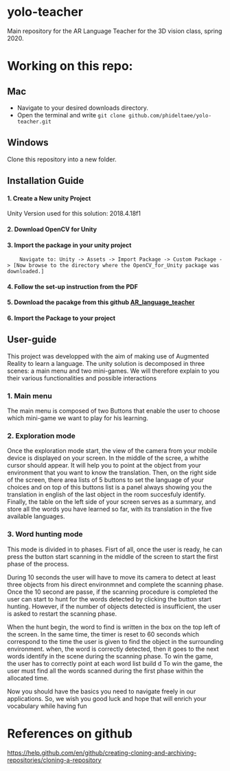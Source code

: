 # yolo-teacher
Main repository for the AR Language Teacher for the 3D vision class, spring 2020.


# Working on this repo:

## Mac
- Navigate to your desired downloads directory. 
- Open the terminal and write `git clone github.com/phideltaee/yolo-teacher.git`

## Windows 
Clone this repository into a new folder. 

## Installation Guide
#### 1. Create a New unity Project 
Unity Version used for this solution: 2018.4.18f1

#### 2. Download OpenCV for Unity

#### 3. Import the package in your unity project
        Navigate to: Unity -> Assets -> Import Package -> Custom Package -> [Now browse to the directory where the OpenCV_for_Unity package was downloaded.]

#### 4. Follow the set-up instruction from the PDF

#### 5. Download the pacakge from this github [AR_language_teacher](https://github.com/phideltaee/yolo-teacher)

#### 6. Import the Package to your project


## User-guide
This project was developped with the aim of making use of Augmented Reality to learn a language. 
The unity solution is decomposed in three scenes: a main menu and two mini-games.
We will therefore explain to you their various functionalities and possible interactions 

### 1. Main menu 
The main menu is composed of two Buttons that enable the user to choose which mini-game we want to play for his learning.

### 2. Exploration mode 
Once the exploration mode start, the view of the camera from your mobile device is displayed on your screen. 
In the middle of the scree, a whithe cursor should appear. It will help you to point at the object from your environment that you want to know the translation. 
Then, on the right side of the screen, there area lists of 5 buttons to set the language of your choices and on top of this buttons list is a panel always showing you the translation in english of the last object in the room succesfuly identify.  
Finally, the table on the left side of your screen serves as a summary, and store all the words you have learned so far, with its translation in the five available languages.  


### 3. Word hunting mode
This mode is divided in to phases.
Fisrt of all, once the user is ready, he can press the button start scanning in the middle of the screen to start the first phase of the process. 

During 10 seconds the user will have to move its camera to detect at least three objects from his direct environmnet and complete the scanning phase. Once the 10 second are passe, if the scanning procedure is completed the user can start to hunt for the words detected by clicking the button start hunting. However, if the number of objects detected is insufficient, the user is asked to restart the scanning phase. 

When the hunt begin, the word to find is written in the box on the top left of the screen. In the same time, the timer is reset to 60 seconds which correspond to the time the user is given to find the object in the surrounding environment. when, the word is correctly detected, then it goes to the next words identify in the scene during the scanning phase. To win the game, the user has to correctly point at each word list build d 
To win the game, the user must find all the words scanned during the first phase within the allocated time.

Now you should have the basics you need to navigate freely in our applications. 
So, we wish you good luck and hope that will enrich your vocabulary while having fun   




# References on github
https://help.github.com/en/github/creating-cloning-and-archiving-repositories/cloning-a-repository
